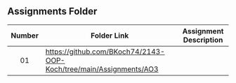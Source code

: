 ## Assignments Folder

|   Number   | Folder Link | Assignment Description |
| :--------: | ----------- | ---------------------- |
|     01     |     https://github.com/BKoch74/2143-OOP-Koch/tree/main/Assignments/AO3     |                        |
